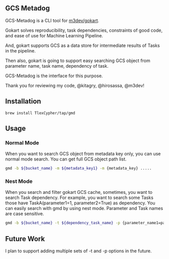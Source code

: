 ## GCS Metadog
GCS-Metadog is a CLI tool for [m3dev/gokart](https://github.com/m3dev/gokart).

Gokart solves reproducibility, task dependencies, constraints of good code, and ease of use for Machine Learning Pipeline.

And, gokart supports GCS as a data store for intermediate results of Tasks in the pipeline.

Then also, gokart is going to support easy searching GCS object from parameter name, task name, dependency of task.

GCS-Metadog is the interface for this purpose.

Thank you for reviewing my code, @kitagry, @hirosassa, @m3dev!

## Installation
```shell
brew install TlexCypher/tap/gmd
```

## Usage
### Normal Mode
When you want to search GCS object from metadata key only, you can use normal mode search.
You can get full GCS object path list.
```bash
gmd -b ${bucket_name} -m ${metadata_key1} -m {metadata_key} .....
```

### Nest Mode
When you search and filter gokart GCS cache, sometimes, you want to search Task dependency.
For example, you want to search some Tasks those have TaskA(parameter1=1, parameter2=True) as dependency.
You can easily search with gmd by using nest mode.
Parameter and Task names are case sensitive.
```bash
gmd -b ${bucket_name} -t ${dependency_task_name} -p {parameter_name1=parameter_value1} -p {parameter_name1=parameter_value1} .....
```

## Future Work
I plan to support adding multiple sets of -t and -p options in the future.
